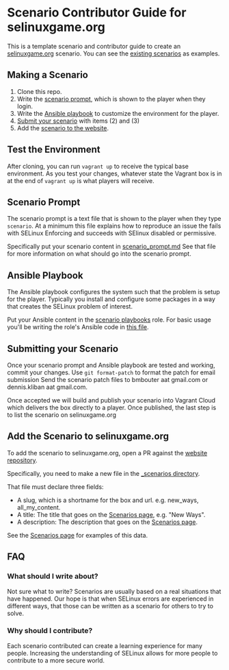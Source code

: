 # Scenario Contributor Guide for selinuxgame.org

This is a template scenario and contributor guide to create an
[selinuxgame.org](http://selinuxgame.org/) scenario. You can see the
[existing scenarios](http://selinuxgame.org/scenarios/) as examples.


## Making a Scenario

1. Clone this repo.
2. Write the [scenario prompt](#scenario-prompt), which is shown to the player when they login.
3. Write the [Ansible playbook](#ansible-playbook) to customize the environment for the player.
4. [Submit your scenario](#submitting-your-scenario) with items (2) and (3)
5. Add the [scenario to the website](#add-the-scenario-to-selinuxgameorg).


## Test the Environment

After cloning, you can run `vagrant up` to receive the typical base
environment. As you test your changes, whatever state the Vagrant box is in
at the end of `vagrant up` is what players will receive.


## Scenario Prompt

The scenario prompt is a text file that is shown to the player when they type
`scenario`. At a minimum this file explains how to reproduce an issue the
fails with SELinux Enforcing and succeeds with SElinux disabled or permissive.

Specifically put your scenario content in [scenario_prompt.md](https://github.com/SELinuxGame/scenario_template/blob/master/roles/base/files/scenario_prompt.md)
See that file for more information on what should go into the scenario prompt.


## Ansible Playbook

The Ansible playbook configures the system such that the problem is setup for
the player. Typically you install and configure some packages in a way that
creates the SELinux problem of interest.

Put your Ansible content in the [scenario playbooks](https://github.com/SELinuxGame/scenario_template/tree/master/roles/scenario_playbook)
role. For basic usage you'll be writing the role's Ansible code in
[this file](https://github.com/SELinuxGame/scenario_template/blob/master/roles/scenario_playbook/tasks/main.yml).


## Submitting your Scenario

Once your scenario prompt and Ansible playbook are tested and working, commit
your changes. Use `git format-patch` to format the patch for email submission
Send the scenario patch files to bmbouter aat gmail.com or dennis.kliban aat
gmail.com.

Once accepted we will build and publish your scenario into Vagrant Cloud which
delivers the box directly to a player. Once published, the last step is to
list the scenario on selinuxgame.org


## Add the Scenario to selinuxgame.org

To add the scenario to selinuxgame.org, open a PR against the
[website repository](https://github.com/bmbouter/selinuxgame.org/tree/master/_scenarios).

Specifically, you need to make a new file in the [_scenarios directory]((https://github.com/bmbouter/selinuxgame.org/tree/master/_scenarios)).

That file must declare three fields:

* A slug, which is a shortname for the box and url. e.g. new_ways, all_my_content.
* A title: The title that goes on the [Scenarios page](http://selinuxgame.org/scenarios/), e.g. "New Ways".
* A description: The description that goes on the [Scenarios page](http://selinuxgame.org/scenarios/).

See the [Scenarios page](http://selinuxgame.org/scenarios/) for examples of
this data.


## FAQ

### What should I write about?

Not sure what to write? Scenarios are usually based on a real situations that
have happened. Our hope is that when SELinux errors are experienced in
different ways, that those can be written as a scenario for others to try to
solve.

### Why should I contribute?

Each scenario contributed can create a learning experience for many people.
Increasing the understanding of SELinux allows for more people to contribute
to a more secure world.
